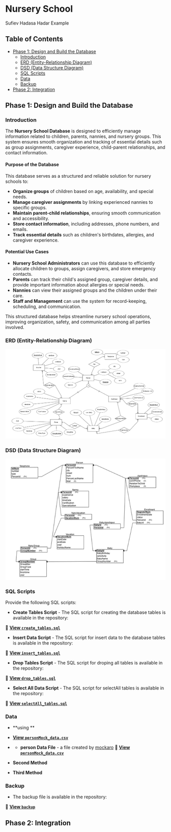 

# Nursery School 

Sufiev Hadasa Hadar Example

## Table of Contents  
- [Phase 1: Design and Build the Database](#phase-1-design-and-build-the-database)  
  - [Introduction](#introduction)  
  - [ERD (Entity-Relationship Diagram)](#erd-entity-relationship-diagram)  
  - [DSD (Data Structure Diagram)](#dsd-data-structure-diagram)  
  - [SQL Scripts](#sql-scripts)  
  - [Data](#data)
  - [Backup](#backup)  
- [Phase 2: Integration](#phase-2-integration)  

## Phase 1: Design and Build the Database  

### Introduction

The **Nursery School Database** is designed to efficiently manage information related to children, parents, nannies, and nursery groups. This system ensures smooth organization and tracking of essential details such as group assignments, caregiver experience, child-parent relationships, and contact information.

#### Purpose of the Database
This database serves as a structured and reliable solution for nursery schools to:  
- **Organize groups** of children based on age, availability, and special needs.  
- **Manage caregiver assignments** by linking experienced nannies to specific groups.  
- **Maintain parent-child relationships**, ensuring smooth communication and accessibility.  
- **Store contact information**, including addresses, phone numbers, and emails.  
- **Track essential details** such as children's birthdates, allergies, and caregiver experience.  

#### Potential Use Cases
- **Nursery School Administrators** can use this database to efficiently allocate children to groups, assign caregivers, and store emergency contacts.  
- **Parents** can track their child's assigned group, caregiver details, and provide important information about allergies or special needs.  
- **Nannies** can view their assigned groups and the children under their care.  
- **Staff and Management** can use the system for record-keeping, scheduling, and communication.  

This structured database helps streamline nursery school operations, improving organization, safety, and communication among all parties involved.

###  ERD (Entity-Relationship Diagram)    
![ERD Diagram](Phase1/ERDAndDSTFiles/ERD.png)  

###  DSD (Data Structure Diagram)   
![DSD Diagram](Phase1/ERDAndDSTFiles/DSD.png)  

###  SQL Scripts  
Provide the following SQL scripts:  
- **Create Tables Script** - The SQL script for creating the database tables is available in the repository:  

📜 **[View `create_tables.sql`](Phase1/scripts/NurserySchoolCreateTable.sql)**  

- **Insert Data Script** - The SQL script for insert data to the database tables is available in the repository:  

📜 **[View `insert_tables.sql`](Phase1/scripts/NurserySchoolInserts.sql)**  
 
- **Drop Tables Script** - The SQL script for droping all tables is available in the repository:  

📜 **[View `drop_tables.sql`](Phase1/scripts/NurserySchoolDropTable.sql)**  

- **Select All Data Script**  - The SQL script for selectAll tables is available in the repository:  

📜 **[View `selectAll_tables.sql`](Phase1/scripts/NurserySchoolSelectAll.sql)**  
  
###  Data  
- **using **
- **[View `personMock_data.csv`](Phase1/mockdata/personMock_data.csv)**

- - **person Data File** - a file created by [mockaro](https://www.mockaroo.com/)
📜 **[View `personMock_data.csv`](Phase1/mockdata/personMock_data.cs)**  

- **Second Method**
- **Third Method**

### Backup 
-  The backup file is available in the repository:  

📜 **[View `backup`](Phase1/Backup/backup04032025)**  



## Phase 2: Integration 
